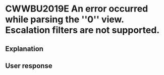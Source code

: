 # CWWBU2019E An error occurred while parsing the ''0'' view. Escalation filters are not supported.

## Explanation

## User response